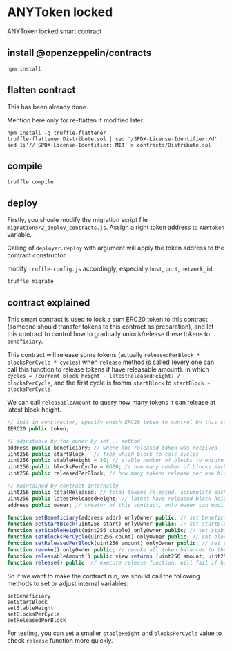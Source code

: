 # ANYToken locked
ANYToken locked smart contract

## install @openzeppelin/contracts

```shell
npm install
```

## flatten contract

This has been already done.

Mention here only for re-flatten if modified later.

```shell
npm install -g truffle-flattener
truffle-flattener Distribute.sol | sed '/SPDX-License-Identifier:/d' | sed 1i'// SPDX-License-Identifier: MIT' > contracts/Distribute.sol
```

## compile

```shell
truffle compile
```

## deploy

Firstly, you shoule modify the migration script file `migrations/2_deploy_contracts.js`.
Assign a right token address to `ANYtoken` variable.

Calling of `deployer.deploy` with argument will
apply the token address to the contract constructor.

modify `truffle-config.js` accordingly, especially `host`, `port`, `network_id`.

```shell
truffle migrate
```


## contract explained

This smart contract is used to lock a sum ERC20 token to this contract
(someone should transfer tokens to this contract as preparation),
and let this contract to control how to gradually unlock/release these tokens to `beneficiary`.

This contract will release some tokens (actually `releasedPerBlock * blocksPerCycle * cycles`)
when `release` method is called (every one can call this function to release tokens if have releasable amount).
in which `cycles = (current block height - latestReleasedHeight) / blocksPerCycle`,
and the first cycle is fromm `startBlock` to `startBlock + blocksPerCycle.`

We can call `releasableAmount` to query how many tokens it can release at latest block height.

```javascript
// init in constructor, specify which ERC20 token to control by this contract
IERC20 public token;

// adjustable by the owner by set... method
address public beneficiary; // where the released token was received
uint256 public startBlock;  // from which block to calc cycles
uint256 public stableHeight = 30; // stable number of blocks to ensure security (default: 30)
uint256 public blocksPerCycle = 6600; // how many number of blocks each cycle has (default: 6600)
uint256 public releasedPerBlock; // how many tokens release per one block

// maintained by contract internally
uint256 public totalReleased; // total tokens released, accumulate each released amount together
uint256 public latestReleasedHeight; // latest have released block height, update after release succeed
address public owner; // creator of this contract, only owner can modify some variables in this contract

function setBeneficiary(address addr) onlyOwner public; // set beneficiary value (must not zero address)
function setStartBlock(uint256 start) onlyOwner public; // set startBlock value (must > latestReleasedHeight)
function setStableHeight(uint256 stable) onlyOwner public; // set stableHeight value (must < blocksPerCycle)
function setBlocksPerCycle(uint256 count) onlyOwner public; // set blocksPerCycle value (must > stableHeight)
function setReleasedPerBlock(uint256 amount) onlyOwner public; // set releasedPerBlock value
function revoke() onlyOwner public; // revoke all token balances to the owner of this contract
function releasableAmount() public view returns (uint256 amount, uint256 height); // query how many tokens can be released and to which block height
function release() public; // execute release function, will fail if have no releasable amount
```

So if we want to make the contract run, we should call the following methods to set or adjust internal variables:
```text
setBeneficiary
setStartBlock
setStableHeight
setBlocksPerCycle
setReleasedPerBlock
```

For testing, you can set a smaller `stableHeight` and `blocksPerCycle` value to check `release` function more quickly.
